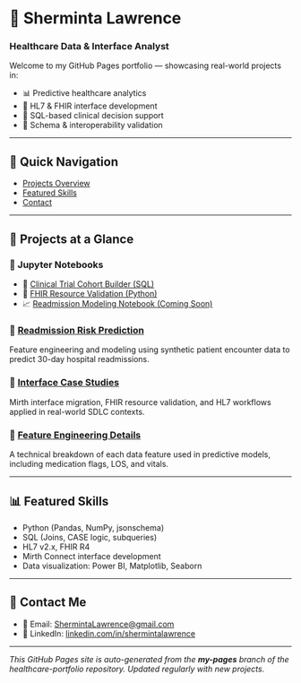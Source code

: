 # 👋 Sherminta Lawrence

### Healthcare Data & Interface Analyst

Welcome to my GitHub Pages portfolio — showcasing real-world projects in:

- 📊 Predictive healthcare analytics
- 🔌 HL7 & FHIR interface development
- 🧪 SQL-based clinical decision support
- 🔬 Schema & interoperability validation

---

## 📌 Quick Navigation

- [Projects Overview](#projects-at-a-glance)
- [Featured Skills](#featured-skills)
- [Contact](#contact-me)

---

## 📖 Projects at a Glance

### 📓 Jupyter Notebooks

- 🧪 [Clinical Trial Cohort Builder (SQL)](https://github.com/shermintalawrence/DA_project/main/notebooks/Clinical_Trial_List.ipynb)
- 🔬 [FHIR Resource Validation (Python)](https://github.com/shermintalawrence/DA_project/blob/main/notebooks/FHIR_Project.ipynb)
- 📈 [Readmission Modeling Notebook (Coming Soon)](https://github.com/shermintalawrence/DA_project/blob/main/notebooks/Readmission_Modeling.ipynb)

### 🔹 [Readmission Risk Prediction](/README.md)
Feature engineering and modeling using synthetic patient encounter data to predict 30-day hospital readmissions.

### 🔹 [Interface Case Studies](/INTERFACE_PROJECTS.md)
Mirth interface migration, FHIR resource validation, and HL7 workflows applied in real-world SDLC contexts.

### 🔹 [Feature Engineering Details](/FEATURE_ENGINEERING.md)
A technical breakdown of each data feature used in predictive models, including medication flags, LOS, and vitals.

---

## 📊 Featured Skills
- Python (Pandas, NumPy, jsonschema)
- SQL (Joins, CASE logic, subqueries)
- HL7 v2.x, FHIR R4
- Mirth Connect interface development
- Data visualization: Power BI, Matplotlib, Seaborn

---

## 💬 Contact Me

- 📧 Email: [ShermintaLawrence@gmail.com](mailto:ShermintaLawrence@gmail.com)
- 🔗 LinkedIn: [linkedin.com/in/shermintalawrence](https://linkedin.com/in/shermintalawrence)

---

_This GitHub Pages site is auto-generated from the **my-pages** branch of the healthcare-portfolio repository. Updated regularly with new projects._

